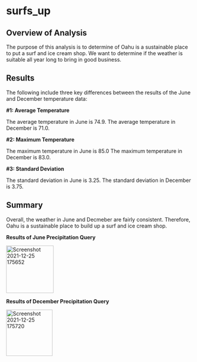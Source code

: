 # surfs_up

## Overview of Analysis 

The purpose of this analysis is to determine of Oahu is a sustainable place to put a surf and ice cream shop. We want to determine if the weather is suitable all year long to bring in good business.

## Results 

The following include three key differences between the results of the June and December temperature data:

**#1: Average Temperature**

The average temperature in June is 74.9. 
The average temperature in December is 71.0.

**#2: Maximum Temperature**

The maximum temperature in June is 85.0
The maximum temperature in December is 83.0.

**#3: Standard Deviation**

The standard deviation in June is 3.25.
The standard deviation in December is 3.75.

## Summary

Overall, the weather in June and Decmeber are fairly consistent. Therefore, Oahu is a sustainable place to build up a surf and ice cream shop.

**Results of June Precipitation Query**

<img width="128" alt="Screenshot 2021-12-25 175652" src="https://user-images.githubusercontent.com/92737670/147395077-1019f205-b2c8-48ed-b272-c6424b13446b.png">

**Results of December Precipitation Query**

<img width="125" alt="Screenshot 2021-12-25 175720" src="https://user-images.githubusercontent.com/92737670/147395074-7e2ab808-8151-4628-a438-869b47ec5bf9.png">



